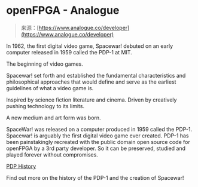 <!--yml
category: 未分类
date: 2024-05-27 14:48:02
-->

# openFPGA - Analogue

> 来源：[https://www.analogue.co/developer](https://www.analogue.co/developer)

In 1962, the first digital video game, Spacewar! debuted on an early computer released in 1959 called the PDP-1 at MIT.

The beginning of video games.

Spacewar! set forth and established the fundamental characteristics and philosophical approaches that would define and serve as the earliest guidelines of what a video game is.

Inspired by science fiction literature and cinema. Driven by creatively pushing technology to its limits.

A new medium and art form was born.

SpaceWar! was released on a computer produced in 1959 called the PDP-1\. Spacewar! is arguably the first digital video game ever created. PDP-1 has been painstakingly recreated with the public domain open source code for openFPGA by a 3rd party developer. So it can be preserved, studied and played forever without compromises.

[PDP History](/developer/spacewar)

Find out more on the history of the PDP-1 and the creation of Spacewar!